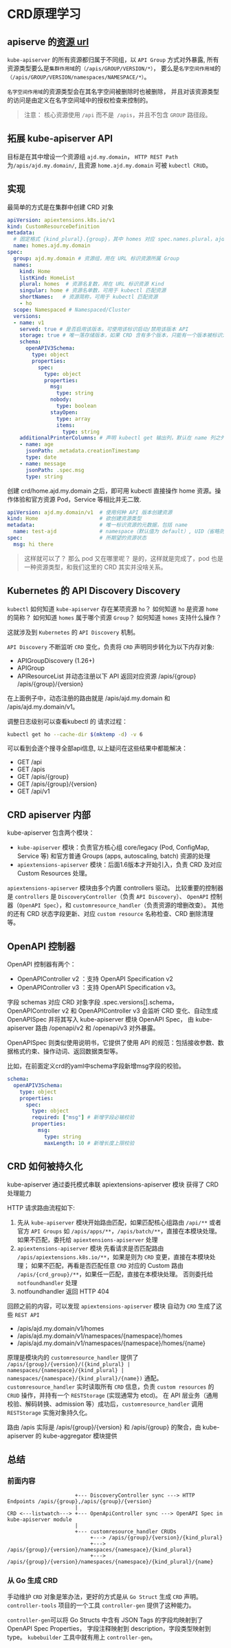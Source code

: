 # CRD原理学习

## apiserve 的[资源 url](https://kubernetes.io/zh-cn/docs/reference/using-api/api-concepts/#resource-uris)
`kube-apiserver` 的所有资源都归属于不同组，以 `API Group` 方式对外暴露,
所有资源类型要么是`集群作用域`的`（/apis/GROUP/VERSION/*）`，
要么是`名字空间作用域`的`（/apis/GROUP/VERSION/namespaces/NAMESPACE/*）`。 

`名字空间作用域`的资源类型会在其名字空间被删除时也被删除， 并且对该资源类型的访问是由定义在名字空间域中的授权检查来控制的。

> 注意： 核心资源使用 `/api` 而不是` /apis`，并且不包含 `GROUP` 路径段。

## 拓展 kube-apiserver API
目标是在其中增设一个资源组 `ajd.my.domain`，
`HTTP REST Path` 为`/apis/ajd.my.domain/`, 
且资源 `home.ajd.my.domain` 可被 `kubectl CRUD`。


## 实现
最简单的方式是在集群中创建 CRD 对象
```yaml
apiVersion: apiextensions.k8s.io/v1
kind: CustomResourceDefinition
metadata:
  # 固定格式 {kind_plural}.{group}，其中 homes 对应 spec.names.plural，ajd.my.domain对应 spec.group
  name: homes.ajd.my.domain 
spec:
  group: ajd.my.domain # 资源组，用在 URL 标识资源所属 Group
  names:
    kind: Home
    listKind: HomeList
    plural: homes  # 资源名复数，用在 URL 标识资源 Kind
    singular: home # 资源名单数，可用于 kubectl 匹配资源
    shortNames:   # 资源简称，可用于 kubectl 匹配资源
    - ho
  scope: Namespaced # Namespaced/Cluster
  versions:
  - name: v1
    served: true # 是否启用该版本，可使用该标识启动/禁用该版本 API
    storage: true # 唯一落存储版本，如果 CRD 含有多个版本，只能有一个版本被标识为 true
    schema:
      openAPIV3Schema:
        type: object
        properties:
          spec:
            type: object
            properties:
              msg:
                type: string
              nobody:
                type: boolean
              stayOpen:
                type: array
                items:
                  type: string
    additionalPrinterColumns: # 声明 kubectl get 输出列，默认在 name 列之外额外输出 age 列，state 列
    - name: age
      jsonPath: .metadata.creationTimestamp
      type: date
    - name: message
      jsonPath: .spec.msg
      type: string
```


创建 crd/home.ajd.my.domain 之后，即可用 kubectl 直接操作 home 资源。操作体验和官方资源 Pod，Service 等相比并无二致.
```yaml
apiVersion: ajd.my.domain/v1  # 使用何种 API 版本创建资源
kind: Home                    # 欲创建资源类型
metadata:                     # 唯一标识资源的元数据，包括 name
  name: test-ajd              # namespace（默认值为 default）, UID（省略则在服务端自动生成) 等
spec:                         # 所期望的资源状态
  msg: hi there
```


> 这样就可以了？ 那么 pod 又在哪里呢？
> 是的，这样就是完成了，pod 也是一种资源类型，和我们这里的 CRD 其实并没啥关系。

## Kubernetes 的 API Discovery Discovery
`kubectl` 如何知道 `kube-apiserver` 存在某项资源 `ho`？
如何知道 `ho` 是资源 `home` 的简称？
如何知道 `homes` 属于哪个资源 `Group`？
如何知道 `homes` 支持什么操作？

这就涉及到 `Kubernetes` 的 `API Discovery` 机制。

`API Discovery` 不断监听 `CRD` 变化，负责将 `CRD` 声明同步转化为以下内存对象:
- APIGroupDiscovery (1.26+)
- APIGroup
- APIResourceList
并动态注册以下 API 返回对应资源
/apis/{group} 
/apis/{group}/{version}

在上面例子中，动态注册的路由就是 /apis/ajd.my.domain 和 /apis/ajd.my.domain/v1。

调整日志级别可以查看kubectl 的 请求过程：
```bash
kubectl get ho --cache-dir $(mktemp -d) -v 6
```
可以看到会逐个搜寻全部api信息, 以上疑问在这些结果中都能解决：
- GET /api
- GET /apis
- GET /apis/{group}
- GET /apis/{group}/{version}
- GET /api/v1

## CRD apiserver 内部
kube-apiserver 包含两个模块：
- `kube-apiserver` 模块：负责官方核心组 core/legacy (Pod, ConfigMap, Service 等) 和官方普通 Groups (apps, autoscaling, batch) 资源的处理
- `apiextensions-apiserver` 模块：后面1.6版本才开始引入，负责 CRD 及对应 Custom Resources 处理。

`apiextensions-apiserver` 模块由多个内置 controllers 驱动。
比较重要的控制器是 `controllers` 是 `DiscoveryController`（负责 `API Discovery`）、
`OpenAPI` 控制器（`OpenAPI Spec`），和 `customresource_handler`（负责资源的增删改查）。
其他的还有 CRD 状态字段更新、对应 `custom resource` 名称检查、CRD 删除清理等。


## OpenAPI 控制器
OpenAPI 控制器有两个：
- OpenAPIController v2 ：支持 OpenAPI Specification v2
- OpenAPIController v3 ：支持 OpenAPI Specification v3。
  
字段 schemas 对应 CRD 对象字段 .spec.versions[].schema， 
OpenAPIController v2 和 OpenAPIController v3 会监听 CRD 变化、自动生成 OpenAPISpec 并将其写入 kube-apiserver 模块 OpenAPI Spec，
由 kube-apiserver 路由 /openapi/v2 和 /openapi/v3 对外暴露。

OpenAPISpec 则类似使用说明书，它提供了使用 API 的规范：包括接收参数、数据格式约束、操作动词、返回数据类型等。

比如，在前面定义crd的yaml中schema字段新增msg字段的校验。
```yaml
schema:
  openAPIV3Schema:
    type: object
    properties:
      spec:
        type: object
        required: ["msg"] # 新增字段必输校验
        properties:
          msg:
            type: string
            maxLength: 10 # 新增长度上限校验
```


##  CRD 如何被持久化
kube-apiserver 通过委托模式串联 apiextensions-apiserver 模块 获得了 CRD 处理能力

HTTP 请求路由流程如下:
1. 先从 `kube-apiserver` 模块开始路由匹配，如果匹配核心组路由 `/api/**` 或者官方 `API Groups` 如 `/apis/apps/**`，`/apis/batch/**`，直接在本模块处理。
   如果不匹配，委托给 `apiextensions-apiserver` 处理
2. `apiextensions-apiserver` 模块 先看请求是否匹配路由 `/apis/apiextensions.k8s.io/**`，如果是则为 `CRD` 变更，直接在本模块处理；
   如果不匹配，再看是否匹配任意 `CRD` 对应的 Custom 路由 `/apis/{crd_group}/**`，如果任一匹配，直接在本模块处理。
   否则委托给 `notfoundhandler` 处理
3. notfoundhandler 返回 HTTP 404

回顾之前的内容，可以发现 `apiextensions-apiserver` 模块 自动为 `CRD` 生成了这些 `REST API`

- /apis/ajd.my.domain/v1/homes
- /apis/ajd.my.domain/v1/namespaces/{namespace}/homes
- /apis/ajd.my.domain/v1/namespaces/{namespace}/homes/{name}

原理是模块内的 `customresource_handler` 提供了 `/apis/{group}/{version}/({kind_plural} | namespaces/{namespace}/{kind_plural} | namespaces/{namespace}/{kind_plural}/{name})` 通配。
`customresource_handler` 实时读取所有 `CRD` 信息，负责 `custom resources` 的 `CRUD` 操作，并持有一个 `RESTStorage` (实现通常为 etcd)。
在 API 层业务（通用校验、解码转换、admission 等）成功后，`customresource_handler` 调用 `RESTStorage` 实施对象持久化。

路由 /apis 实际是 /apis/{group}/{version} 和 /apis/{group} 的聚合，由 kube-apiserver 的 kube-aggregator 模块提供

## 总结
### 前面内容
```
                      +--- DiscoveryController sync ---> HTTP Endpoints /apis/{group},/apis/{group}/{version}
                      |
CRD <---listwatch---> +--- OpenApiController sync ---> OpenAPI Spec in kube-apiserver module
                      |
                      +--- customresource_handler CRUDs
                           +---> /apis/{group}/{version}/{kind_plural}
                           +---> /apis/{group}/{version}/namespaces/{namespace}/{kind_plural}
                           +---> /apis/{group}/{version}/namespaces/{namespace}/{kind_plural}/{name}
```


### 从 Go 生成 CRD
手动维护 `CRD` 对象是笨办法，更好的方式是从 `Go Struct` 生成 `CRD` 声明。
`controller-tools` 项目的一个工具 `controller-gen` 提供了这种能力。

`controller-gen`可以将 Go Structs 中含有 JSON Tags 的字段均映射到了 OpenAPI Spec Properties，
字段注释映射到 description，字段类型映射到 type。
`kubebuilder` 工具中就有用上 `controller-gen`。

